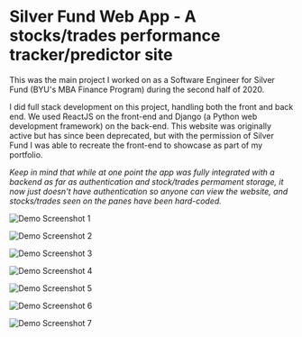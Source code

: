 # Silver Fund Web App - A stocks/trades performance tracker/predictor site

This was the main project I worked on as a Software Engineer for Silver Fund (BYU's MBA Finance Program) during the second half of 2020.

I did full stack development on this project, handling both the front and back end. We used ReactJS on the front-end and Django (a Python web development framework) on the back-end. This website was originally active but has since been deprecated, but with the permission of Silver Fund I was able to recreate the front-end to showcase as part of my portfolio.

_Keep in mind that while at one point the app was fully integrated with a backend as far as authentication and stock/trades permament storage, it now just doesn't have authentication so anyone can view the website, and stocks/trades seen on the panes have been hard-coded._

![Demo Screenshot 1](./archive/misc/portfolio-shots/silver-fund1.webp)

![Demo Screenshot 2](./archive/misc/portfolio-shots/silver-fund2.webp)

![Demo Screenshot 3](./archive/misc/portfolio-shots/silver-fund3.webp)

![Demo Screenshot 4](./archive/misc/portfolio-shots/silver-fund4.webp)

![Demo Screenshot 5](./archive/misc/portfolio-shots/silver-fund5.webp)

![Demo Screenshot 6](./archive/misc/portfolio-shots/silver-fund6.webp)

![Demo Screenshot 7](./archive/misc/portfolio-shots/silver-fund7.webp)
